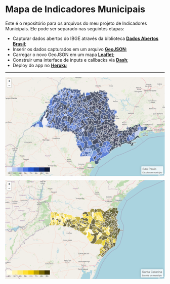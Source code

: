 # **Mapa de Indicadores Municipais**

Este é o repositório para os arquivos do meu projeto de Indicadores Municipais. Ele pode ser separado nas seguintes etapas:

- Capturar dados abertos do IBGE através da biblioteca **[Dados Abertos Brasil](https://www.gustavofurtado.com/dab.html)**;
- Inserir os dados capturados em um arquivo **[GeoJSON](https://github.com/tbrugz/geodata-br)**;
- Carregar o novo GeoJSON em um mapa **[Leaflet](https://github.com/thedirtyfew/dash-leaflet)**;
- Construir uma interface de inputs e callbacks via **[Dash](https://github.com/plotly/dash)**;
- Deploy do app no **[Heroku](https://mapa-indicadores-municipais.herokuapp.com/)**

---

<div align="center" style="margin-bottom: 10px">
  <img src="https://raw.githubusercontent.com/GusFurtado/IndicadoresMunicipais/master/assets/screenshot_sp.png"><br>
</div>

<div align="center">
  <img src="https://raw.githubusercontent.com/GusFurtado/IndicadoresMunicipais/master/assets/screenshot_sc.png"><br>
</div>